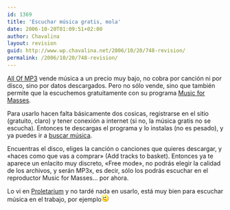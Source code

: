```yaml
---
id: 1369
title: 'Escuchar música gratis, mola'
date: 2006-10-20T01:09:51+02:00
author: Chavalina
layout: revision
guid: http://www.wp.chavalina.net/2006/10/20/748-revision/
permalink: /2006/10/20/748-revision/
---
```

<a href="http://www.allofmp3.com/" target="_blank">All Of MP3</a> vende música a un precio muy bajo, no cobra por canción ni por disco, sino por datos descargados. Pero no sólo vende, sino que también permite que la escuchemos gratuitamente con su programa <a href="http://music.allofmp3.com/info/musicformasses.shtml" target="_blank">Music for Masses</a>.

Para usarlo hacen falta básicamente dos cosicas, registrarse en el sitio (gratuito, claro) y tener conexión a internet (si no, la música gratis no se escucha). Entonces te descargas el programa y lo instalas (no es pesado), y ya puedes ir a <a href="http://music.allofmp3.com/added.shtml?date=today&vol=1" target="_blank">buscar música</a>.

Encuentras el disco, eliges la canción o canciones que quieres descargar, y «haces como que vas a comprar» (Add tracks to basket). Entonces ya te aparece un enlacito muy discreto, «Free mode», no podrás elegir la calidad de los archivos, y serán MP3x, es decir, sólo los podrás escuchar en el reproductor Music for Masses… por ahora.

Lo vi en <a href="http://proletarium.org/2006/10/19/musica-para-las-masas/" target="_blank">Proletarium</a> y no tardé nada en usarlo, está muy bien para escuchar música en el trabajo, por ejemplo![emo](/imagenes/emoticonos/guino.gif)
